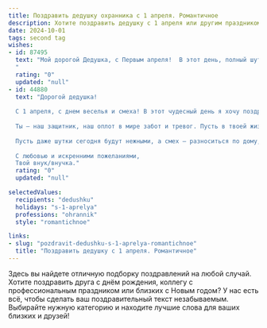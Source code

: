 ```yaml
---
title: Поздравить дедушку охранника с 1 апреля. Романтичное
description: Хотите поздравить дедушку с 1 апреля или другим праздником? Наш ИИ создаст незабываемое поздравление, а вы обязательно выделитесь среди других.  
date: 2024-10-01
tags: second tag
wishes:
- id: 87495
  text: "Мой дорогой Дедушка, с Первым апреля!  В этот день, полный шуток и веселья, я хочу сказать тебе о самом главном: твоя забота и надёжность – это моя самая надёжная крепость, мой тихий, уютный дом. Твоя профессия охранника – это не просто работа, это призвание хранителя спокойствия и мира, отражение твоей сильной и нежной души.  Пусть этот день будет наполнен радостью и улыбками, а твоя жизнь – бесконечной любовью и счастьем!  Я люблю тебя!
  "
  rating: "0"
  updated: "null"
- id: 44880
  text: "Дорогой дедушка!
  
  С 1 апреля, с днем веселья и смеха! В этот чудесный день я хочу поздравить тебя не только как охранника, который надежно защищает наш уют, но и как того, кто охраняет наши сердца своей мудростью и теплом.
  
  Ты — наш защитник, наш оплот в мире забот и тревог. Пусть в твоей жизни будет больше радости и улыбок, а каждый день приносит лишь положительные эмоции и приятные сюрпризы.
  
  Пусть даже шутки сегодня будут нежными, а смех — разноситься по дому, как весенние птицы! Желаю тебе здоровья, счастья и множества романтичных мгновений, которые сделают твою жизнь ярче и насыщенней.
  
  С любовью и искренними пожеланиями,
  Твой внук/внучка."
  rating: "0"
  updated: "null"

selectedValues:
  recipients: "dedushku"
  holidays: "s-1-aprelya"
  professions: "ohrannik"
  style: "romantichnoe"

links:
- slug: "pozdravit-dedushku-s-1-aprelya-romantichnoe"
  title: "Поздравить дедушку с 1 апреля. Романтичное"
---
```


Здесь вы найдете отличную подборку поздравлений на любой случай.
Хотите поздравить друга с днём рождения, коллегу с профессиональным праздником или близких с Новым годом? У нас есть всё, чтобы сделать ваш поздравительный текст незабываемым. Выбирайте нужную категорию и находите лучшие слова для ваших близких и друзей!
